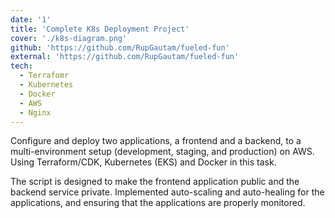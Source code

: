 ```yaml
---
date: '1'
title: 'Complete K8s Deployment Project'
cover: './k8s-diagram.png'
github: 'https://github.com/RupGautam/fueled-fun'
external: 'https://github.com/RupGautam/fueled-fun'
tech:
  - Terrafomr
  - Kubernetes
  - Docker
  - AWS
  - Nginx
---
```


Configure and deploy two applications, a frontend and a backend, to a multi-environment setup (development, staging, and production) on AWS. Using Terraform/CDK, Kubernetes (EKS) and Docker in this task.

The script is designed to make the frontend application public and the backend service private. Implemented auto-scaling and auto-healing for the applications, and ensuring that the applications are properly monitored.
